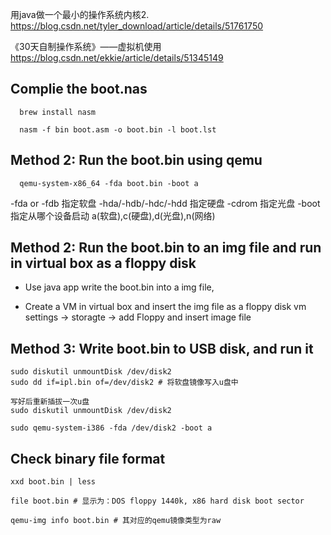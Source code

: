 
用java做一个最小的操作系统内核2.
https://blog.csdn.net/tyler_download/article/details/51761750

《30天自制操作系统》——虚拟机使用
https://blog.csdn.net/ekkie/article/details/51345149


##  Complie the boot.nas
```
  brew install nasm
  
  nasm -f bin boot.asm -o boot.bin -l boot.lst
```

## Method 2: Run the boot.bin using qemu
```
  qemu-system-x86_64 -fda boot.bin -boot a
```
-fda or -fdb 指定软盘
-hda/-hdb/-hdc/-hdd 指定硬盘
-cdrom 指定光盘
-boot 指定从哪个设备启动 a(软盘),c(硬盘),d(光盘),n(网络)


## Method 2: Run the boot.bin to an img file and run in virtual box as a floppy disk
- Use java app write the boot.bin into a img file, 

- Create a VM in virtual box and insert the img file as a floppy disk
vm settings -> storagte -> add Floppy and insert image file


## Method 3: Write boot.bin to USB disk, and run it
```
sudo diskutil unmountDisk /dev/disk2
sudo dd if=ipl.bin of=/dev/disk2 # 将软盘镜像写入u盘中

写好后重新插拔一次u盘
sudo diskutil unmountDisk /dev/disk2

sudo qemu-system-i386 -fda /dev/disk2 -boot a
```


## Check binary file format
```
xxd boot.bin | less

file boot.bin # 显示为：DOS floppy 1440k, x86 hard disk boot sector

qemu-img info boot.bin # 其对应的qemu镜像类型为raw
```